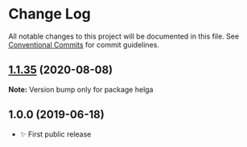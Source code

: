 # Change Log

All notable changes to this project will be documented in this file.
See [Conventional Commits](https://conventionalcommits.org) for commit guidelines.

## [1.1.35](https://gitlab.com/codsen/codsen/compare/helga@1.1.34...helga@1.1.35) (2020-08-08)

**Note:** Version bump only for package helga





## 1.0.0 (2019-06-18)

- ✨ First public release
